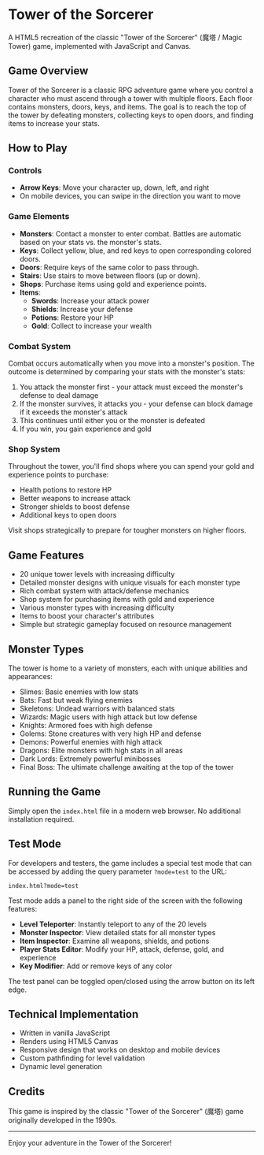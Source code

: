 # Tower of the Sorcerer

A HTML5 recreation of the classic "Tower of the Sorcerer" (魔塔 / Magic Tower) game, implemented with JavaScript and Canvas.

## Game Overview

Tower of the Sorcerer is a classic RPG adventure game where you control a character who must ascend through a tower with multiple floors. Each floor contains monsters, doors, keys, and items. The goal is to reach the top of the tower by defeating monsters, collecting keys to open doors, and finding items to increase your stats.

## How to Play

### Controls
- **Arrow Keys**: Move your character up, down, left, and right
- On mobile devices, you can swipe in the direction you want to move

### Game Elements
- **Monsters**: Contact a monster to enter combat. Battles are automatic based on your stats vs. the monster's stats.
- **Keys**: Collect yellow, blue, and red keys to open corresponding colored doors.
- **Doors**: Require keys of the same color to pass through.
- **Stairs**: Use stairs to move between floors (up or down).
- **Shops**: Purchase items using gold and experience points.
- **Items**:
  - **Swords**: Increase your attack power
  - **Shields**: Increase your defense
  - **Potions**: Restore your HP
  - **Gold**: Collect to increase your wealth

### Combat System
Combat occurs automatically when you move into a monster's position. The outcome is determined by comparing your stats with the monster's stats:
1. You attack the monster first - your attack must exceed the monster's defense to deal damage
2. If the monster survives, it attacks you - your defense can block damage if it exceeds the monster's attack
3. This continues until either you or the monster is defeated
4. If you win, you gain experience and gold

### Shop System
Throughout the tower, you'll find shops where you can spend your gold and experience points to purchase:
- Health potions to restore HP
- Better weapons to increase attack
- Stronger shields to boost defense
- Additional keys to open doors

Visit shops strategically to prepare for tougher monsters on higher floors.

## Game Features
- 20 unique tower levels with increasing difficulty
- Detailed monster designs with unique visuals for each monster type
- Rich combat system with attack/defense mechanics
- Shop system for purchasing items with gold and experience
- Various monster types with increasing difficulty
- Items to boost your character's attributes
- Simple but strategic gameplay focused on resource management

## Monster Types
The tower is home to a variety of monsters, each with unique abilities and appearances:
- Slimes: Basic enemies with low stats
- Bats: Fast but weak flying enemies
- Skeletons: Undead warriors with balanced stats
- Wizards: Magic users with high attack but low defense
- Knights: Armored foes with high defense
- Golems: Stone creatures with very high HP and defense
- Demons: Powerful enemies with high attack
- Dragons: Elite monsters with high stats in all areas
- Dark Lords: Extremely powerful minibosses
- Final Boss: The ultimate challenge awaiting at the top of the tower

## Running the Game
Simply open the `index.html` file in a modern web browser. No additional installation required.

## Test Mode
For developers and testers, the game includes a special test mode that can be accessed by adding the query parameter `?mode=test` to the URL:
```
index.html?mode=test
```

Test mode adds a panel to the right side of the screen with the following features:
- **Level Teleporter**: Instantly teleport to any of the 20 levels
- **Monster Inspector**: View detailed stats for all monster types
- **Item Inspector**: Examine all weapons, shields, and potions
- **Player Stats Editor**: Modify your HP, attack, defense, gold, and experience
- **Key Modifier**: Add or remove keys of any color

The test panel can be toggled open/closed using the arrow button on its left edge.

## Technical Implementation
- Written in vanilla JavaScript
- Renders using HTML5 Canvas
- Responsive design that works on desktop and mobile devices
- Custom pathfinding for level validation
- Dynamic level generation

## Credits
This game is inspired by the classic "Tower of the Sorcerer" (魔塔) game originally developed in the 1990s.

---

Enjoy your adventure in the Tower of the Sorcerer! 